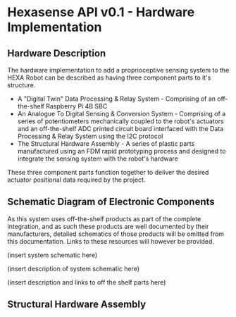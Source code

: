 # Hexasense API v0.1 - Hardware Implementation

## Hardware Description

The hardware implementation to add a proprioceptive sensing system to the HEXA Robot can be described as having three component parts to it's structure.

- A "Digital Twin" Data Processing & Relay System - Comprising of an off-the-shelf Raspberry Pi 4B SBC
- An Analogue To Digital Sensing & Conversion System - Comprising of a series of potentiometers mechanically coupled to the robot's actuators and an off-the-shelf ADC printed circuit board interfaced with the Data Processing & Relay System using the I2C protocol
- The Structural Hardware Assembly - A series of plastic parts manufactured using an FDM rapid prototyping process and designed to integrate the sensing system with the robot's hardware

These three component parts function together to deliver the desired actuator positional data required by the project.

## Schematic Diagram of Electronic Components

As this system uses off-the-shelf products as part of the complete integration, and as such these products are well documented by their manufacturers, detailed schematics of those products will be omitted from this documentation. Links to these resources will however be provided.

(insert system schematic here)

(insert description of system schematic here)

(insert description and links to off the shelf parts here)


## Structural Hardware Assembly


